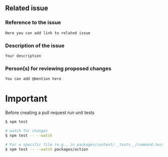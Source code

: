 ## Related issue

### Reference to the issue

`Here you can add link to related issue`

### Description of the issue

`Your description`

### Person(s) for reviewing proposed changes

`You can add @mention here`

# Important

Before creating a pull request run unit tests

```sh
$ npm test

# watch for changes
$ npm test -- --watch

# For a specific file (e.g., in packages/context/__tests__/command.test.js)
$ npm test -- --watch packages/action
```